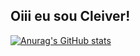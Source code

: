 ## Oiii eu sou Cleiver!
[![Anurag's GitHub stats](https://github-readme-stats.vercel.app/api?username=CleiverCoelho)](https://github.com/CleiverCoelho/github-readme-stats)
